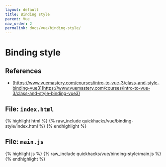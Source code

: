 ```yaml
---
layout: default
title: Binding style
parent: Vue
nav_order: 2
permalink: docs/vue/binding-style/
---
```


# Binding style

## References

- [https://www.vuemastery.com/courses/intro-to-vue-3/class-and-style-binding-vue3](https://www.vuemastery.com/courses/intro-to-vue-3/class-and-style-binding-vue3)

## File: `index.html`

{% highlight html %}
{% raw_include quickhacks/vue/binding-style/index.html %}
{% endhighlight %}

## File: `main.js`

{% highlight js %}
{% raw_include quickhacks/vue/binding-style/main.js %}
{% endhighlight %}
